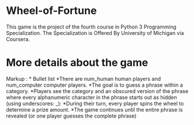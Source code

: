 # Wheel-of-Fortune
This game is the project of the fourth course in Python 3 Programming Specialization. The Specialization is Offered By University of Michigan via Coursera.
# More details about the game
Markup : * Bullet list
*There are num_human human players and num_computer computer players.
*The goal is to guess a phrase within a category. 
*Players see the category and an obscured version of the phrase where every alphanumeric character in the phrase starts out as hidden (using underscores: _):
*During their turn, every player spins the wheel to determine a prize amount.
*The game continues until the entire phrase is revealed (or one player guesses the complete phrase)
